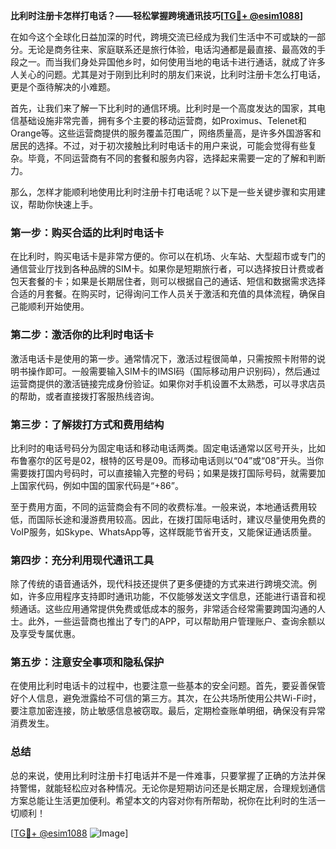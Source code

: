 **比利时注册卡怎样打电话？——轻松掌握跨境通讯技巧[[TG💪+ @esim1088](https://t.me/s/esim1088)]**

在如今这个全球化日益加深的时代，跨境交流已经成为我们生活中不可或缺的一部分。无论是商务往来、家庭联系还是旅行体验，电话沟通都是最直接、最高效的手段之一。而当我们身处异国他乡时，如何使用当地的电话卡进行通话，就成了许多人关心的问题。尤其是对于刚到比利时的朋友们来说，比利时注册卡怎么打电话，更是个亟待解决的小难题。

首先，让我们来了解一下比利时的通信环境。比利时是一个高度发达的国家，其电信基础设施非常完善，拥有多个主要的移动运营商，如Proximus、Telenet和Orange等。这些运营商提供的服务覆盖范围广，网络质量高，是许多外国游客和居民的选择。不过，对于初次接触比利时电话卡的用户来说，可能会觉得有些复杂。毕竟，不同运营商有不同的套餐和服务内容，选择起来需要一定的了解和判断力。

那么，怎样才能顺利地使用比利时注册卡打电话呢？以下是一些关键步骤和实用建议，帮助你快速上手。

### 第一步：购买合适的比利时电话卡

在比利时，购买电话卡是非常方便的。你可以在机场、火车站、大型超市或专门的通信营业厅找到各种品牌的SIM卡。如果你是短期旅行者，可以选择按日计费或者包天套餐的卡；如果是长期居住者，则可以根据自己的通话、短信和数据需求选择合适的月套餐。在购买时，记得询问工作人员关于激活和充值的具体流程，确保自己能顺利开始使用。

### 第二步：激活你的比利时电话卡

激活电话卡是使用的第一步。通常情况下，激活过程很简单，只需按照卡附带的说明书操作即可。一般需要输入SIM卡的IMSI码（国际移动用户识别码），然后通过运营商提供的激活链接完成身份验证。如果你对手机设置不太熟悉，可以寻求店员的帮助，或者直接拨打客服热线咨询。

### 第三步：了解拨打方式和费用结构

比利时的电话号码分为固定电话和移动电话两类。固定电话通常以区号开头，比如布鲁塞尔的区号是02，根特的区号是09。而移动电话则以“04”或“08”开头。当你需要拨打国内号码时，可以直接输入完整的号码；如果是拨打国际号码，就需要加上国家代码，例如中国的国家代码是“+86”。

至于费用方面，不同的运营商会有不同的收费标准。一般来说，本地通话费用较低，而国际长途和漫游费用较高。因此，在拨打国际电话时，建议尽量使用免费的VoIP服务，如Skype、WhatsApp等，这样既能节省开支，又能保证通话质量。

### 第四步：充分利用现代通讯工具

除了传统的语音通话外，现代科技还提供了更多便捷的方式来进行跨境交流。例如，许多应用程序支持即时通讯功能，不仅能够发送文字信息，还能进行语音和视频通话。这些应用通常提供免费或低成本的服务，非常适合经常需要跨国沟通的人士。此外，一些运营商也推出了专门的APP，可以帮助用户管理账户、查询余额以及享受专属优惠。

### 第五步：注意安全事项和隐私保护

在使用比利时电话卡的过程中，也要注意一些基本的安全问题。首先，要妥善保管好个人信息，避免泄露给不可信的第三方。其次，在公共场所使用公共Wi-Fi时，要注意加密连接，防止敏感信息被窃取。最后，定期检查账单明细，确保没有异常消费发生。

### 总结

总的来说，使用比利时注册卡打电话并不是一件难事，只要掌握了正确的方法并保持警惕，就能轻松应对各种情况。无论你是短期访问还是长期定居，合理规划通信方案总能让生活更加便利。希望本文的内容对你有所帮助，祝你在比利时的生活一切顺利！

[[TG💪+ @esim1088](https://t.me/s/esim1088) ![Image](https://i.postimg.cc/4NQfJmqS/Snipaste-2025-05-13-00-14-12.png)]